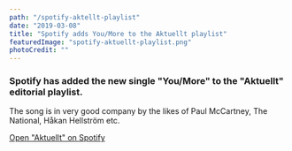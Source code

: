 ```yaml
---
path: "/spotify-aktellt-playlist"
date: "2019-03-08"
title: "Spotify adds You/More to the Aktuellt playlist"
featuredImage: "spotify-aktuellt-playlist.png"
photoCredit: ""
---
```


### Spotify has added the new single "You/More" to the "Aktuellt" editorial playlist. 

The song is in very good company by the likes of Paul McCartney, The National, Håkan Hellström etc.

[Open "Aktuellt" on Spotify](https://open.spotify.com/playlist/37i9dQZF1DX9kaiEDpvmoR)